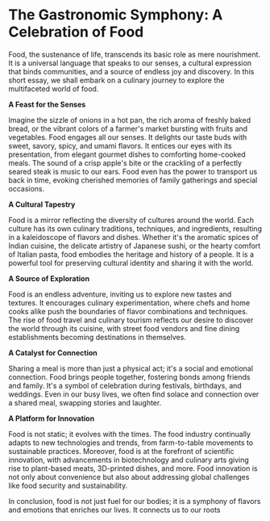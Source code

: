 # The Gastronomic Symphony: A Celebration of Food

Food, the sustenance of life, transcends its basic role as mere nourishment. It is a universal language that speaks to our senses, a cultural expression that binds communities, and a source of endless joy and discovery. In this short essay, we shall embark on a culinary journey to explore the multifaceted world of food.

**A Feast for the Senses**

Imagine the sizzle of onions in a hot pan, the rich aroma of freshly baked bread, or the vibrant colors of a farmer's market bursting with fruits and vegetables. Food engages all our senses. It delights our taste buds with sweet, savory, spicy, and umami flavors. It entices our eyes with its presentation, from elegant gourmet dishes to comforting home-cooked meals. The sound of a crisp apple's bite or the crackling of a perfectly seared steak is music to our ears. Food even has the power to transport us back in time, evoking cherished memories of family gatherings and special occasions.

**A Cultural Tapestry**

Food is a mirror reflecting the diversity of cultures around the world. Each culture has its own culinary traditions, techniques, and ingredients, resulting in a kaleidoscope of flavors and dishes. Whether it's the aromatic spices of Indian cuisine, the delicate artistry of Japanese sushi, or the hearty comfort of Italian pasta, food embodies the heritage and history of a people. It is a powerful tool for preserving cultural identity and sharing it with the world.

**A Source of Exploration**

Food is an endless adventure, inviting us to explore new tastes and textures. It encourages culinary experimentation, where chefs and home cooks alike push the boundaries of flavor combinations and techniques. The rise of food travel and culinary tourism reflects our desire to discover the world through its cuisine, with street food vendors and fine dining establishments becoming destinations in themselves.

**A Catalyst for Connection**

Sharing a meal is more than just a physical act; it's a social and emotional connection. Food brings people together, fostering bonds among friends and family. It's a symbol of celebration during festivals, birthdays, and weddings. Even in our busy lives, we often find solace and connection over a shared meal, swapping stories and laughter.

**A Platform for Innovation**

Food is not static; it evolves with the times. The food industry continually adapts to new technologies and trends, from farm-to-table movements to sustainable practices. Moreover, food is at the forefront of scientific innovation, with advancements in biotechnology and culinary arts giving rise to plant-based meats, 3D-printed dishes, and more. Food innovation is not only about convenience but also about addressing global challenges like food security and sustainability.

In conclusion, food is not just fuel for our bodies; it is a symphony of flavors and emotions that enriches our lives. It connects us to our roots